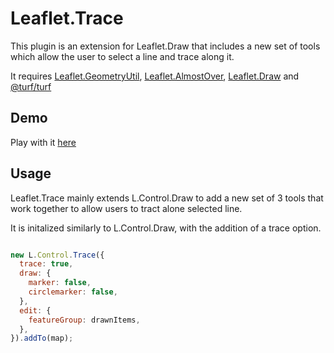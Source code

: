 # Leaflet.Trace

This plugin is an extension for Leaflet.Draw that includes a new set of tools which allow the user to select a line and trace along it.

It requires [Leaflet.GeometryUtil](https://github.com/makinacorpus/Leaflet.GeometryUtil/), [Leaflet.AlmostOver](https://github.com/makinacorpus/Leaflet.AlmostOver), [Leaflet.Draw](https://github.com/Leaflet/Leaflet.draw) and [@turf/turf](https://github.com/Turfjs/turf)


## Demo
Play with it [here](https://agilvarry.github.io/Leaflet.trace/)
## Usage

Leaflet.Trace mainly extends L.Control.Draw to add a new set of 3 tools that work together to allow users to tract alone selected line. 

It is initalized similarly to L.Control.Draw, with the addition of a trace option.

```javascript

new L.Control.Trace({
  trace: true,
  draw: {
    marker: false,
    circlemarker: false,
  },
  edit: {
    featureGroup: drawnItems,
  },
}).addTo(map);

```


